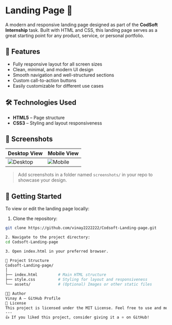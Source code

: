 # Landing Page 🚀

A modern and responsive landing page designed as part of the **CodSoft Internship** task. Built with HTML and CSS, this landing page serves as a great starting point for any product, service, or personal portfolio.

## 🌟 Features

- Fully responsive layout for all screen sizes
- Clean, minimal, and modern UI design
- Smooth navigation and well-structured sections
- Custom call-to-action buttons
- Easily customizable for different use cases

## 🛠️ Technologies Used

- **HTML5** – Page structure
- **CSS3** – Styling and layout responsiveness

## 📸 Screenshots

| Desktop View | Mobile View |
|--------------|-------------|
| ![Desktop](screenshots/desktop.png) | ![Mobile](screenshots/mobile.png) |

> Add screenshots in a folder named `screenshots/` in your repo to showcase your design.

## 🚀 Getting Started

To view or edit the landing page locally:

1. Clone the repository:
```bash
git clone https://github.com/vinay2222222/Codsoft-Landing-page.git

2. Navigate to the project directory:
cd Codsoft-Landing-page

3. Open index.html in your preferred browser.

📁 Project Structure
Codsoft-Landing-page/
│
├── index.html         # Main HTML structure
├── style.css          # Styling for layout and responsiveness
└── assets/            # (Optional) Images or other static files

🧑‍💻 Author
Vinay A – GitHub Profile
📄 License
This project is licensed under the MIT License. Feel free to use and modify it as needed.
---
👍 If you liked this project, consider giving it a ⭐ on GitHub!
